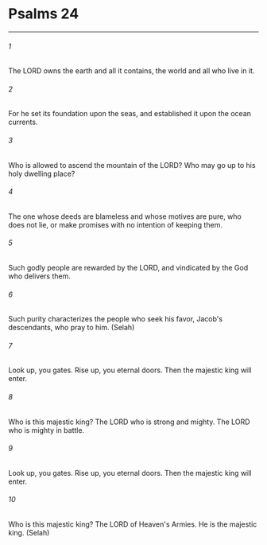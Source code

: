 # Psalms 24
***



###### 1 
The LORD owns the earth and all it contains, the world and all who live in it. 

###### 2 
For he set its foundation upon the seas, and established it upon the ocean currents. 

###### 3 
Who is allowed to ascend the mountain of the LORD? Who may go up to his holy dwelling place? 

###### 4 
The one whose deeds are blameless and whose motives are pure, who does not lie, or make promises with no intention of keeping them. 

###### 5 
Such godly people are rewarded by the LORD, and vindicated by the God who delivers them. 

###### 6 
Such purity characterizes the people who seek his favor, Jacob's descendants, who pray to him. (Selah) 

###### 7 
Look up, you gates. Rise up, you eternal doors. Then the majestic king will enter. 

###### 8 
Who is this majestic king? The LORD who is strong and mighty. The LORD who is mighty in battle. 

###### 9 
Look up, you gates. Rise up, you eternal doors. Then the majestic king will enter. 

###### 10 
Who is this majestic king? The LORD of Heaven's Armies. He is the majestic king. (Selah)
